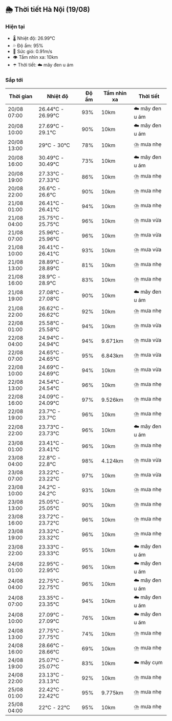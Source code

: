 ## 🌦️ Thời tiết Hà Nội (19/08)

### Hiện tại

- 🌡️ Nhiệt độ: 26.99℃
- 💦 Độ ẩm: 95%
- 💨 Sức gió: 0.91m/s
- 👁️ Tầm nhìn xa: 10km
- ☂️ Thời tiết: ☁️ mây đen u ám

### Sắp tới

| Thời gian | Nhiệt độ | Độ ẩm | Tầm nhìn xa | Thời tiết |
| --- | --- | --- | --- | --- |
| 20/08 07:00 | 26.44℃ - 26.99℃ | 93% | 10km | ☁️ mây đen u ám |
| 20/08 10:00 | 27.69℃ - 29.1℃ | 90% | 10km | ☁️ mây đen u ám |
| 20/08 13:00 | 29℃ - 30℃ | 78% | 10km | ⛈️ mưa nhẹ |
| 20/08 16:00 | 30.49℃ - 30.49℃ | 73% | 10km | ☁️ mây đen u ám |
| 20/08 19:00 | 27.33℃ - 27.33℃ | 86% | 10km | ⛈️ mưa nhẹ |
| 20/08 22:00 | 26.6℃ - 26.6℃ | 90% | 10km | ⛈️ mưa nhẹ |
| 21/08 01:00 | 26.41℃ - 26.41℃ | 94% | 10km | ⛈️ mưa nhẹ |
| 21/08 04:00 | 25.75℃ - 25.75℃ | 96% | 10km | ⛈️ mưa vừa |
| 21/08 07:00 | 25.96℃ - 25.96℃ | 96% | 10km | ⛈️ mưa vừa |
| 21/08 10:00 | 26.41℃ - 26.41℃ | 93% | 10km | ⛈️ mưa vừa |
| 21/08 13:00 | 28.89℃ - 28.89℃ | 81% | 10km | ⛈️ mưa nhẹ |
| 21/08 16:00 | 28.9℃ - 28.9℃ | 83% | 10km | ⛈️ mưa nhẹ |
| 21/08 19:00 | 27.08℃ - 27.08℃ | 90% | 10km | ☁️ mây đen u ám |
| 21/08 22:00 | 26.62℃ - 26.62℃ | 92% | 10km | ⛈️ mưa nhẹ |
| 22/08 01:00 | 25.58℃ - 25.58℃ | 94% | 10km | ⛈️ mưa vừa |
| 22/08 04:00 | 24.94℃ - 24.94℃ | 94% | 9.671km | ⛈️ mưa vừa |
| 22/08 07:00 | 24.65℃ - 24.65℃ | 95% | 6.843km | ⛈️ mưa vừa |
| 22/08 10:00 | 24.69℃ - 24.69℃ | 94% | 10km | ⛈️ mưa vừa |
| 22/08 13:00 | 24.54℃ - 24.54℃ | 96% | 10km | ⛈️ mưa nhẹ |
| 22/08 16:00 | 24.09℃ - 24.09℃ | 97% | 9.526km | ⛈️ mưa nhẹ |
| 22/08 19:00 | 23.7℃ - 23.7℃ | 96% | 10km | ⛈️ mưa nhẹ |
| 22/08 22:00 | 23.73℃ - 23.73℃ | 96% | 10km | ☁️ mây đen u ám |
| 23/08 01:00 | 23.41℃ - 23.41℃ | 96% | 10km | ⛈️ mưa nhẹ |
| 23/08 04:00 | 22.8℃ - 22.8℃ | 98% | 4.124km | ⛈️ mưa vừa |
| 23/08 07:00 | 23.22℃ - 23.22℃ | 97% | 10km | ⛈️ mưa vừa |
| 23/08 10:00 | 24.2℃ - 24.2℃ | 93% | 10km | ⛈️ mưa nhẹ |
| 23/08 13:00 | 25.05℃ - 25.05℃ | 90% | 10km | ⛈️ mưa nhẹ |
| 23/08 16:00 | 23.72℃ - 23.72℃ | 96% | 10km | ⛈️ mưa nhẹ |
| 23/08 19:00 | 23.32℃ - 23.32℃ | 96% | 10km | ⛈️ mưa nhẹ |
| 23/08 22:00 | 23.33℃ - 23.33℃ | 95% | 10km | ☁️ mây đen u ám |
| 24/08 01:00 | 22.95℃ - 22.95℃ | 96% | 10km | ☁️ mây đen u ám |
| 24/08 04:00 | 22.75℃ - 22.75℃ | 96% | 10km | ☁️ mây đen u ám |
| 24/08 07:00 | 23.35℃ - 23.35℃ | 94% | 10km | ☁️ mây đen u ám |
| 24/08 10:00 | 27.09℃ - 27.09℃ | 76% | 10km | ☁️ mây đen u ám |
| 24/08 13:00 | 27.75℃ - 27.75℃ | 74% | 10km | ⛈️ mưa nhẹ |
| 24/08 16:00 | 28.66℃ - 28.66℃ | 69% | 10km | ⛈️ mưa nhẹ |
| 24/08 19:00 | 25.07℃ - 25.07℃ | 83% | 10km | ☁️ mây cụm |
| 24/08 22:00 | 23.13℃ - 23.13℃ | 92% | 10km | ⛈️ mưa nhẹ |
| 25/08 01:00 | 22.42℃ - 22.42℃ | 95% | 9.775km | ⛈️ mưa nhẹ |
| 25/08 04:00 | 22℃ - 22℃ | 95% | 10km | ⛈️ mưa nhẹ |

